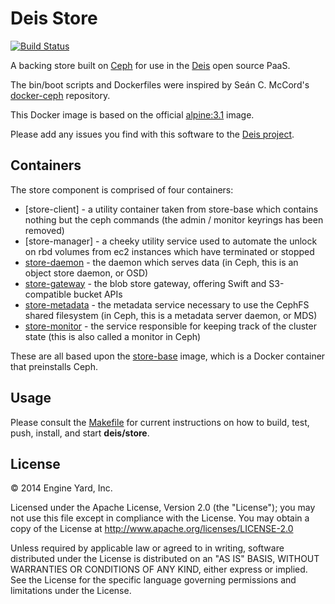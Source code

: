 # Deis Store

[![Build Status](https://travis-ci.org/UKHomeOffice/docker-ceph.svg?branch=master)](https://travis-ci.org/UKHomeOffice/docker-ceph)

A backing store built on [Ceph](http://ceph.com) for use in the [Deis](http://deis.io) open
source PaaS.

The bin/boot scripts and Dockerfiles were inspired by
Seán C. McCord's [docker-ceph](https://github.com/Ulexus/docker-ceph) repository.

This Docker image is based on the official
[alpine:3.1](https://registry.hub.docker.com/_/alpine/) image.

Please add any issues you find with this software to the
[Deis project](https://github.com/deis/deis/issues).

## Containers

The store component is comprised of four containers:

* [store-client] - a utility container taken from store-base which contains nothing but the ceph commands (the admin / monitor keyrings has been removed)
* [store-manager] - a cheeky utility service used to automate the unlock on rbd volumes from ec2 instances which have terminated or stopped
* [store-daemon](https://index.docker.io/u/deis/store-daemon/) - the daemon which serves data
(in Ceph, this is an object store daemon, or OSD)
* [store-gateway](https://index.docker.io/u/deis/store-gateway/) - the blob store gateway,
offering Swift and S3-compatible bucket APIs
* [store-metadata](https://index.docker.io/u/deis/store-metadata/) - the metadata service necessary
to use the CephFS shared filesystem (in Ceph, this is a metadata server daemon, or MDS)
* [store-monitor](https://index.docker.io/u/deis/store-monitor/) - the service responsible for
keeping track of the cluster state (this is also called a monitor in Ceph)

These are all based upon the [store-base](https://github.com/deis/deis/tree/master/store/base) image,
which is a Docker container that preinstalls Ceph.

## Usage

Please consult the [Makefile](Makefile) for current instructions on how to build, test, push,
install, and start **deis/store**.

## License

© 2014 Engine Yard, Inc.

Licensed under the Apache License, Version 2.0 (the "License"); you may
not use this file except in compliance with the License. You may obtain
a copy of the License at <http://www.apache.org/licenses/LICENSE-2.0>

Unless required by applicable law or agreed to in writing, software
distributed under the License is distributed on an "AS IS" BASIS,
WITHOUT WARRANTIES OR CONDITIONS OF ANY KIND, either express or implied.
See the License for the specific language governing permissions and
limitations under the License.
